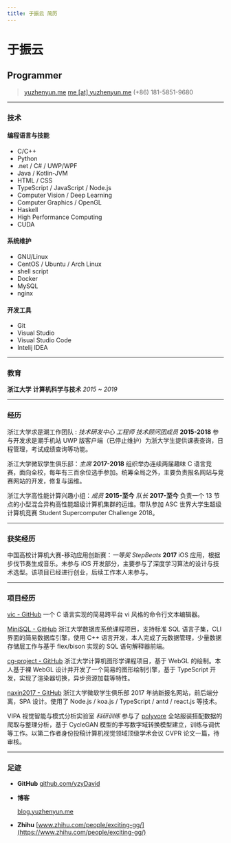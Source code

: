 ```yaml
---
title: 于振云 简历
---
```


# 于振云

## Programmer

> [yuzhenyun.me](https://blog.yuzhenyun.me)
> [me [at] yuzhenyun.me](mailto:me@yuzhenyun.me)
> (+86) 181-5851-9680

------

### 技术

#### 编程语言与技能

- C/C++
- Python
- .net / C# / UWP/WPF
- Java / Kotlin-JVM
- HTML / CSS
- TypeScript / JavaScript / Node.js
- Computer Vision / Deep Learning
- Computer Graphics / OpenGL
- Haskell
- High Performance Computing
- CUDA

#### 系统维护

- GNU/Linux
- CentOS / Ubuntu / Arch Linux
- shell script
- Docker
- MySQL
- nginx

#### 开发工具

- Git
- Visual Studio
- Visual Studio Code
- Intelij IDEA

------

### 教育

**浙江大学** **计算机科学与技术** *2015 ~ 2019*

------

### 经历

浙江大学求是潮工作团队 : *技术研发中心 工程师 技术顾问团成员*  **2015-2018** 参与开发求是潮手机站 UWP 版客户端（已停止维护）为浙大学生提供课表查询，日程管理，考试成绩查询等功能。

浙江大学微软学生俱乐部：*主席* **2017-2018** 组织举办连续两届趣味 C 语言竞赛，面向全校，每年有三百余位选手参加。统筹全局之外，主要负责报名网站与竞赛网站的开发，修复与运维。

浙江大学高性能计算兴趣小组：*成员* **2015-至今** *队长* **2017-至今** 负责一个 13 节点的小型混合异构高性能超级计算机集群的运维。带队参加 ASC 世界大学生超级计算机竞赛 Student Supercomputer Challenge 2018。

------

### 获奖经历

中国高校计算机大赛-移动应用创新赛：*一等奖 StepBeats* **2017** iOS 应用，根据步伐节奏生成音乐。未参与 iOS 开发部分，主要参与了深度学习算法的设计与技术选型。该项目已经进行创业，后续工作本人未参与。

------

### 项目经历

[vic - GitHub](https://github.com/yzyDavid/vic) 一个 C 语言实现的简易跨平台 vi 风格的命令行文本编辑器。

[MiniSQL - GitHub](https://github.com/VEXIO/MiniSQL) 浙江大学数据库系统课程项目，支持标准 SQL 语言子集，CLI 界面的简易数据库引擎，使用 C++ 语言开发，本人完成了元数据管理，少量数据存储层工作与基于 flex/bison 实现的 SQL 语句解释器前端。

[cg-project - GitHub](https://github.com/yzyDavid/cg-project) 浙江大学计算机图形学课程项目，基于 WebGL 的绘制。本人基于裸 WebGL 设计并开发了一个简易的图形绘制引擎，基于 TypeScript 开发，实现了渲染器切换，异步资源加载等特性。

[naxin2017 - GitHub](https://github.com/yzyDavid/naxin2017) 浙江大学微软学生俱乐部 2017 年纳新报名网站，前后端分离，SPA 设计。使用了 Node.js / koa.js / TypeScript / antd / react.js 等技术。

VIPA 视觉智能与模式分析实验室 *科研训练* 参与了 [polyvore](https://www.polyvore.com/) 全站服装搭配数据的爬取与整理分析，基于 CycleGAN 模型的手写数字域转换模型建立，训练与调优等工作。以第二作者身份投稿计算机视觉领域顶级学术会议 CVPR 论文一篇，待审核。

------

### 足迹

* **GitHub**
    [github.com/yzyDavid](https://github.com/yzyDavid)

* **博客**

    [blog.yuzhenyun.me](blog.yuzhenyun.me)

* **Zhihu**
    [www.zhihu.com/people/exciting-gg/](https://www.zhihu.com/people/exciting-gg/)